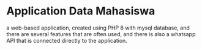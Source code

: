# Application Data Mahasiswa

a web-based application, created using PHP 8 with mysql database, 
and there are several features that are often used, and there is also a whatsapp API that is connected directly to the application.
